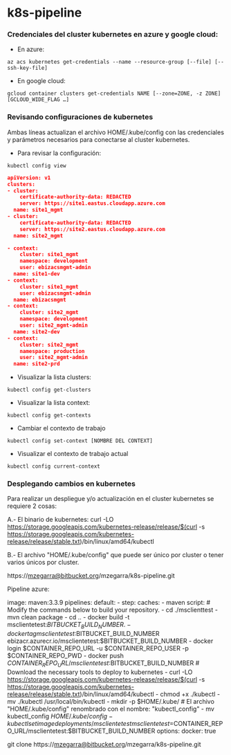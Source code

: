 # k8s-pipeline

### Credenciales del cluster kubernetes en azure y google cloud: ###

* En azure:
```
az acs kubernetes get-credentials --name --resource-group [--file] [--ssh-key-file]
```
* En google cloud:
```
gcloud container clusters get-credentials NAME [--zone=ZONE, -z ZONE] [GCLOUD_WIDE_FLAG …]
```

### Revisando configuraciones de kubernetes ###

Ambas líneas actualizan el archivo HOME/.kube/config con las credenciales y parámetros necesarios para conectarse al cluster kubernetes. 

* Para revisar la configuración: 

```
kubectl config view
```

```json
apiVersion: v1
clusters:
- cluster:
    certificate-authority-data: REDACTED
    server: https://site1.eastus.cloudapp.azure.com
  name: site1_mgmt
- cluster:
    certificate-authority-data: REDACTED
    server: https://site2.eastus.cloudapp.azure.com
  name: site2_mgmt

- context:
    cluster: site1_mgmt
    namespace: development
    user: ebizacsmgmt-admin
  name: site1-dev
- context:
    cluster: site1_mgmt
    user: ebizacsmgmt-admin
  name: ebizacsmgmt
- context:
    cluster: site2_mgmt
    namespace: development
    user: site2_mgmt-admin
  name: site2-dev
- context:
    cluster: site2_mgmt
    namespace: production
    user: site2_mgmt-admin
  name: site2-prd
```

* Visualizar la lista clusters: 

```
kubectl config get-clusters
```

* Visualizar la lista context: 

```
kubectl config get-contexts
```

* Cambiar el contexto de trabajo
```
kubectl config set-context [NOMBRE DEL CONTEXT]
```

* Visualizar el contexto de trabajo actual
```
kubectl config current-context
```


### Desplegando cambios en kubernetes ###

Para realizar un despliegue y/o actualización en el cluster kubernetes se requiere 2 cosas:

A.- El binario de kubernetes:
curl -LO https://storage.googleapis.com/kubernetes-release/release/$(curl -s https://storage.googleapis.com/kubernetes-release/release/stable.txt)/bin/linux/amd64/kubectl


B.- El archivo "HOME/.kube/config" que puede ser único por cluster o tener varios únicos por cluster.


https://mzegarra@bitbucket.org/mzegarra/k8s-pipeline.git

Pipeline azure:

image: maven:3.3.9
pipelines:
  default:
    - step:
        caches:
          - maven
        script: # Modify the commands below to build your repository.
          - cd ./msclienttest
          - mvn clean package
          - cd ..
          - docker build -t msclientetest:$BITBUCKET_BUILD_NUMBER .
          - docker tag msclientetest:$BITBUCKET_BUILD_NUMBER ebizacr.azurecr.io/msclientetest:$BITBUCKET_BUILD_NUMBER
          - docker login $CONTAINER_REPO_URL -u $CONTAINER_REPO_USER -p $CONTAINER_REPO_PWD
          - docker push $CONTAINER_REPO_URL/msclientetest:$BITBUCKET_BUILD_NUMBER
           # Download the necessary tools to deploy to kubernetes
          - curl -LO https://storage.googleapis.com/kubernetes-release/release/$(curl -s https://storage.googleapis.com/kubernetes-release/release/stable.txt)/bin/linux/amd64/kubectl
          - chmod +x ./kubectl
          - mv ./kubectl /usr/local/bin/kubectl
          - mkdir -p $HOME/.kube/
          # El archivo "HOME/.kube/config" renombrado con el nombre: "kubectl_config"
          - mv kubectl_config $HOME/.kube/config
          - kubectl set image deployments/msclientetest msclientetest=$CONTAINER_REPO_URL/msclientetest:$BITBUCKET_BUILD_NUMBER
options:
 docker: true




git clone https://mzegarra@bitbucket.org/mzegarra/k8s-pipeline.git
